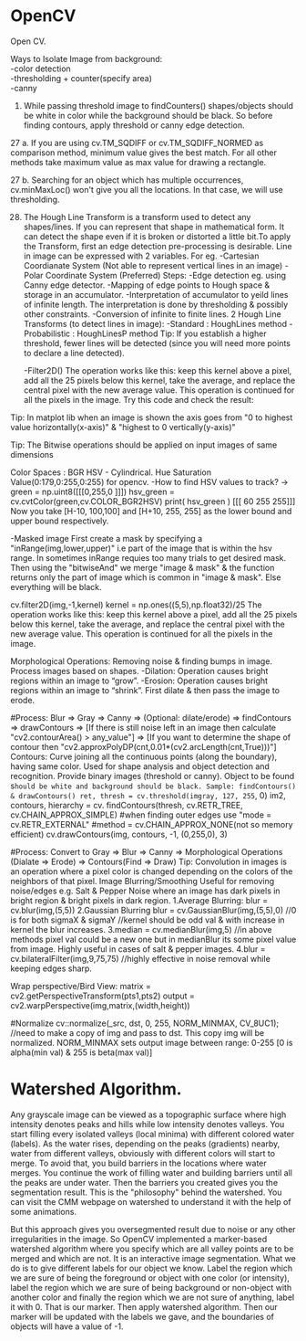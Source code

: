# OpenCV
Open CV.

Ways to Isolate Image from background:  
-color detection  
-thresholding + counter(specify area)  
-canny  


1. While passing threshold image to findCounters() shapes/objects should be white in color while the background should be black. So before    finding contours, apply threshold or canny edge detection.

27 a. If you are using cv.TM_SQDIFF or cv.TM_SQDIFF_NORMED as comparison method, minimum value gives the best match. For all other methods       take maximum value as max value for drawing a rectangle.

27 b. Searching for an object which has multiple occurrences, cv.minMaxLoc() won't give you all the locations. In that case, we       will       use thresholding.

28. The Hough Line Transform is a transform used to detect any shapes/lines. If you can represent that shape in mathematical form. It can     detect the shape even if it is broken or distorted a little bit.To apply the Transform, first an edge detection pre-processing             is desirable.
    Line in image can be expressed with 2 variables. For eg.
    -Cartesian Coordianate System (Not able to represent vertical lines in an image) 
    -Polar Coordinate System (Preferred)
    Steps:
    -Edge detection eg. using Canny edge detector.
    -Mapping of edge points to Hough space & storage in an accumulator.
    -Interpretation of accumulator to yeild lines of infinite length. The interpretation is done by thresholding & possibly other              constraints.
    -Conversion of infinite to finite lines.
    2 Hough Line Transforms (to detect lines in image):
    -Standard : HoughLines method
    -Probabilistic : HoughLinesP method
    Tip: If you establish a higher threshold, fewer lines will be detected (since you will need more points to declare a line detected).
    
    -Filter2D()
        The operation works like this: keep this kernel above a pixel, add all the 25 pixels below this kernel, take the average, and           replace the central pixel with the new average value. This operation is continued for all the pixels in the image. Try this code         and check the result:

Tip: In matplot lib when an image is shown the axis goes from "0 to highest value horizontally(x-axis)" & "highest to 0 vertically(y-axis)"

Tip: The Bitwise operations should be applied on input images of same dimensions

Color Spaces : 
BGR
HSV - Cylindrical. Hue Saturation Value(0:179,0:255,0:255) for opencv.
-How to find HSV values to track?
->  green = np.uint8([[[0,255,0 ]]])
    hsv_green = cv.cvtColor(green,cv.COLOR_BGR2HSV)
    print( hsv_green )
    [[[ 60 255 255]]]
    Now you take [H-10, 100,100] and [H+10, 255, 255] as the lower bound and upper bound respectively.
   
-Masked image
First create a mask by specifying a "inRange(img,lower,upper)" i.e part of the image that is within the hsv range.
In sometimes inRange requies too many trials to get desired mask.
Then using the "bitwiseAnd" we merge "image & mask" & the function returns only the part of image which is common in "image & mask". Else everything will be black.


cv.filter2D(img,-1,kernel)
kernel = np.ones((5,5),np.float32)/25
The operation works like this: keep this kernel above a pixel, add all the 25 pixels below this kernel, take the average, and replace the central pixel with the new average value. This operation is continued for all the pixels in the image.

Morphological Operations: Removing noise & finding bumps in image. Process images based on shapes.
-Dilation: Operation causes bright regions within an image to “grow”.
-Erosion: Operation causes bright regions within an image to “shrink”.
First dilate & then pass the image to erode.

#Process: Blur => Gray => Canny => (Optional: dilate/erode) => findContours => drawContours
=> [If there is still noise left in an image then calculate "cv2.contourArea() > any_value"]
=> [If you want to determine the shape of contour then "cv2.approxPolyDP(cnt,0.01*(cv2.arcLength(cnt,True)))"]
Contours: Curve joining all the continuous points (along the boundary), having same color.
Used for shape analysis and object detection and recognition.
Provide binary images (threshold or canny).
Object to be found s`hould be white and background should be black.
Sample: findContours() & drawContours()
ret, thresh = cv.threshold(imgray, 127, 255`, 0)
im2, contours, hierarchy = cv. findContours(thresh, cv.RETR_TREE, cv.CHAIN_APPROX_SIMPLE) 
#when finding outer edges use "mode = cv.RETR_EXTERNAL"
#method = cv.CHAIN_APPROX_NONE(not so memory efficient)
cv.drawContours(img, contours, -1, (0,255,0), 3)


#Process: Convert to Gray => Blur => Canny => Morphological Operations (Dialate => Erode) => Contours(Find => Draw)
Tip: Convolution in images is an operation where a pixel color is changed depending on the colors of the neighbors of that pixel. 
Image Blurring/Smoothing
Useful for removing noise/edges e.g. Salt & Pepper Noise where an image has dark pixels in bright region & bright pixels in dark region.
1.Average Blurring: blur = cv.blur(img,(5,5))
2.Gaussian Blurring blur = cv.GaussianBlur(img,(5,5),0) //0 is for both sigmaX & sigmaY //kernel should be odd val & with increase in kernel the blur increases.
3.median = cv.medianBlur(img,5) //in above methods pixel val could be a new one but in medianBlur its some pixel value from image. Highly useful in cases of salt & pepper images.
4.blur = cv.bilateralFilter(img,9,75,75) //highly effective in noise removal while keeping edges sharp.




Wrap perspective/Bird View:
matrix = cv2.getPerspectiveTransform(pts1,pts2)
output = cv2.warpPerspective(img,matrix,(width,height))

#Normalize
cv::normalize(_src, dst, 0, 255, NORM_MINMAX, CV_8UC1); //need to make a copy of img and pass to dst. This copy img will be normalized.
NORM_MINMAX sets output image between range: 0-255 [0 is alpha(min val) & 255 is beta(max val)]

# Watershed Algorithm.  
Any grayscale image can be viewed as a topographic surface where high intensity denotes peaks and hills while low intensity denotes valleys. You start filling every isolated valleys (local minima) with different colored water (labels). As the water rises, depending on the peaks (gradients) nearby, water from different valleys, obviously with different colors will start to merge. To avoid that, you build barriers in the locations where water merges. You continue the work of filling water and building barriers until all the peaks are under water. Then the barriers you created gives you the segmentation result. This is the "philosophy" behind the watershed. You can visit the CMM webpage on watershed to understand it with the help of some animations.

But this approach gives you oversegmented result due to noise or any other irregularities in the image. So OpenCV implemented a marker-based watershed algorithm where you specify which are all valley points are to be merged and which are not. It is an interactive image segmentation. What we do is to give different labels for our object we know. Label the region which we are sure of being the foreground or object with one color (or intensity), label the region which we are sure of being background or non-object with another color and finally the region which we are not sure of anything, label it with 0. That is our marker. Then apply watershed algorithm. Then our marker will be updated with the labels we gave, and the boundaries of objects will have a value of -1.
